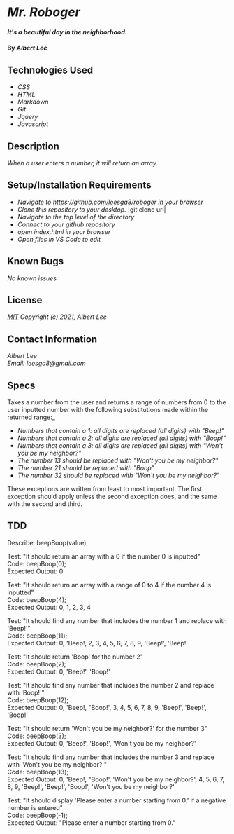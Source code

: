 # _Mr. Roboger_

#### _It's a beautiful day in the neighborhood._

#### By _**Albert Lee**_
## Technologies Used

* _CSS_
* _HTML_
* _Markdown_
* _Git_
* _Jquery_
* _Javascript_

## Description

_When a user enters a number, it will return an array._

## Setup/Installation Requirements

* _Navigate to https://github.com/leesga8/roboger in your browser_
* _Clone this repository to your desktop._ |git clone url|
* _Navigate to the top level of the directory_
* _Connect to your github repository_
* _open index.html in your browser_
* _Open files in VS Code to edit_

## Known Bugs

_No known issues_

## License

_[MIT](https://opensource.org/licenses/MIT) Copyright (c) 2021, Albert Lee_


## Contact Information

_Albert Lee_\
_Email: leesga8@gmail.com_

## Specs

Takes a number from the user and returns a range of numbers from 0 to the user inputted number with the following substitutions made within the returned range:_
* _Numbers that contain a 1: all digits are replaced (all digits) with "Beep!"_
* _Numbers that contain a 2: all digits are replaced (all digits) with "Boop!"_
* _Numbers that contain a 3: all digits are replaced (all digits) with "Won't you be my neighbor?"_
* _The number 13 should be replaced with "Won't you be my neighbor?"_
* _The number 21 should be replaced with "Boop"._
* _The number 32 should be replaced with "Won't you be my neighbor?"_

These exceptions are written from least to most important. The first exception should apply unless the second exception does, and the same with the second and third.

## TDD

Describe: beepBoop(value)

Test: "It should return an array with a 0 if the number 0 is inputted"\
Code: beepBoop(0);\
Expected Output: 0

Test: "It should return an array with a range of 0 to 4 if the number 4 is inputted"\
Code: beepBoop(4);\
Expected Output: 0, 1, 2, 3, 4

Test: "It should find any number that includes the number 1 and replace with 'Beep!'"\
Code: beepBoop(11);\
Expected Output: 0, 'Beep!, 2, 3, 4, 5, 6, 7, 8, 9, 'Beep!', 'Beep!' 

Test: "It should return 'Boop' for the number 2"\
Code: beepBoop(2);\
Expected Output: 0, 'Beep!', 'Boop!'

Test: "It should find any number that includes the number 2 and replace with 'Boop!'"\
Code: beepBoop(12);\
Expected Output: 0, 'Beep!, "Boop!', 3, 4, 5, 6, 7, 8, 9, 'Beep!', 'Beep!', 'Boop!'

Test: "It should return 'Won't you be my neighbor?' for the number 3"\
Code: beepBoop(3);\
Expected Output: 0, 'Beep!', 'Boop!', 'Won't you be my neighbor?'

Test: "It should find any number that includes the number 3 and replace with 'Won't you be my neighbor?'"\
Code: beepBoop(13);\
Expected Output: 0, 'Beep!, "Boop!', 'Won't you be my neighbor?', 4, 5, 6, 7, 8, 9, 'Beep!', 'Beep!', 'Boop!', 'Won't you be my neighbor?'


Test: "It should display 'Please enter a number starting from 0.' if a negative number is entered"\
Code: beepBoop(-1);\
Expected Output: "Please enter a number starting from 0."